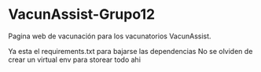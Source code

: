 # VacunAssist-Grupo12
Pagina web de vacunación para los vacunatorios VacunAssist.

Ya esta el requirements.txt para bajarse las dependencias
No se olviden de crear un virtual env para storear todo ahi
